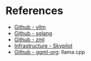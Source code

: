 # References

- [Github - vllm](https://github.com/vllm-project/vllm/)
- [Github - sglang](https://github.com/sgl-project/sglang)
- [Github - zml](https://github.com/zml/zml)
- [Infrastructure - Skypilot](https://docs.skypilot.co/en/latest/docs/index.html)
- [Github - ggml-org](https://github.com/ggml-org): llama.cpp
